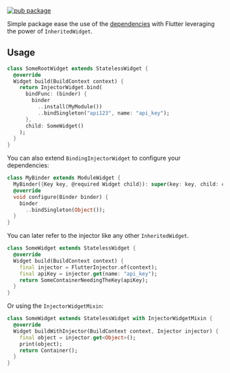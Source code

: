 [![pub package](https://img.shields.io/pub/v/dependencies_flutter.svg)](https://pub.dartlang.org/packages/dependencies_flutter)


Simple package ease the use of the [dependencies](https://pub.dartlang.org/packages/dependencies) with Flutter
leveraging the power of `InheritedWidget`. 

## Usage

```dart
class SomeRootWidget extends StatelessWidget {
  @override
  Widget build(BuildContext context) {
    return InjectorWidget.bind(
      bindFunc: (binder) {
        binder
          ..install(MyModule())
          ..bindSingleton("api123", name: "api_key");
      },
      child: SomeWidget()
    );
  }
}
```

You can also extend `BindingInjectorWidget` to configure your dependencies:

```dart
class MyBinder extends ModuleWidget {
  MyBinder({Key key, @required Widget child}): super(key: key, child: child);
  @override
  void configure(Binder binder) {
    binder
      ..bindSingleton(Object());
  }
}
```

You can later refer to the injector like any other `InheritedWidget`.

```dart
class SomeWidget extends StatelessWidget {
  @override
  Widget build(BuildContext context) {
    final injector = FlutterInjector.of(context);
    final apiKey = injector.get(name: "api_key");
    return SomeContainerNeedingTheKey(apiKey);
  }
}
```

Or using the `InjectorWidgetMixin`:

```dart
class SomeWidget extends StatelessWidget with InjectorWidgetMixin {
  @override
  Widget buildWithInjector(BuildContext context, Injector injector) {
    final object = injector.get<Object>();
    print(object);
    return Container();
  }
}
```